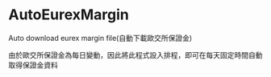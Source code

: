 # AutoEurexMargin
Auto download eurex margin file(自動下載歐交所保證金)

由於歐交所保證金為每日變動，因此將此程式設入排程，即可在每天固定時間自動取得保證金資料
